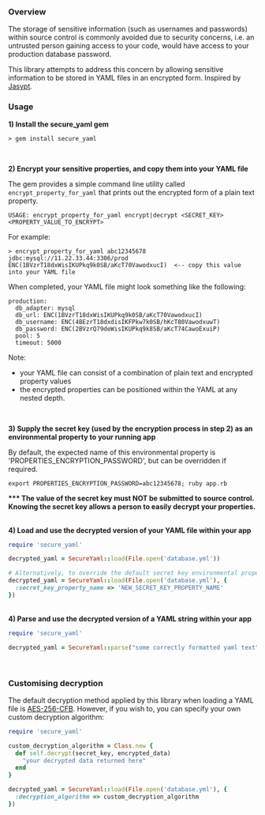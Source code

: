 ### Overview

The storage of sensitive information (such as usernames and passwords) within source control is commonly avoided due to security concerns, i.e. an untrusted person gaining access to your code, would have access to your production database password.

This library attempts to address this concern by allowing sensitive information to be stored in YAML files in an encrypted form. Inspired by [Jasypt](http://www.jasypt.org/encrypting-configuration.html).
<br />

### Usage

<strong>1) Install the secure_yaml gem</strong>

```
> gem install secure_yaml
```
<br />

<strong>2) Encrypt your sensitive properties, and copy them into your YAML file</strong>

The gem provides a simple command line utility called ```encrypt_property_for_yaml``` that prints out the encrypted form of a plain text property.

```
USAGE: encrypt_property_for_yaml encrypt|decrypt <SECRET_KEY> <PROPERTY_VALUE_TO_ENCRYPT>
```

For example:

```
> encrypt_property_for_yaml abc12345678 jdbc:mysql://11.22.33.44:3306/prod
ENC(1BVzrT18dxWisIKUPkq9k0SB/aKcT70VawodxucI)  <-- copy this value into your YAML file
```

When completed, your YAML file might look something like the following:

```
production:
  db_adapter: mysql
  db_url: ENC(1BVzrT18dxWisIKUPkq9k0SB/aKcT70VawodxucI)
  db_username: ENC(4BEzrT18dxdisIKFPkw7k0SB/hKcT80VawodxuwT)
  db_password: ENC(2BVzrQ79deWisIKUPkq9k8SB/aKcT74CawoExuiP)
  pool: 5
  timeout: 5000

```

Note:
* your YAML file can consist of a combination of plain text and encrypted property values
* the encrypted properties can be positioned within the YAML at any nested depth.

<br />

<strong>3) Supply the secret key (used by the encryption process in step 2) as an environmental property to your running app</strong>

By default, the expected name of this environmental property is 'PROPERTIES_ENCRYPTION_PASSWORD', but can be overridden if required.

```
export PROPERTIES_ENCRYPTION_PASSWORD=abc12345678; ruby app.rb
```

<strong>*** The value of the secret key must NOT be submitted to source control. Knowing the secret key allows a person to easily decrypt your properties.</strong>
<br />
<br />

<strong>4) Load and use the decrypted version of your YAML file within your app</strong>

```ruby
require 'secure_yaml'

decrypted_yaml = SecureYaml::load(File.open('database.yml'))

# Alternatively, to override the default secret key environmental property name:
decrypted_yaml = SecureYaml::load(File.open('database.yml'), {
  :secret_key_property_name => 'NEW_SECRET_KEY_PROPERTY_NAME'
})
```

<br />
<strong>4) Parse and use the decrypted version of a YAML string within your app</strong>

```ruby
require 'secure_yaml'

decrypted_yaml = SecureYaml::parse("some correctly formatted yaml text")
```
<br />

### Customising decryption

The default decryption method applied by this library when loading a YAML file is [AES-256-CFB](http://en.wikipedia.org/wiki/Advanced_Encryption_Standard).
However, if you wish to, you can specify your own custom decryption algorithm:

```ruby
require 'secure_yaml'

custom_decryption_algorithm = Class.new {
  def self.decrypt(secret_key, encrypted_data)
    "your decrypted data returned here"
  end
}

decrypted_yaml = SecureYaml::load(File.open('database.yml'), {
  :decryption_algorithm => custom_decryption_algorithm
})
```



